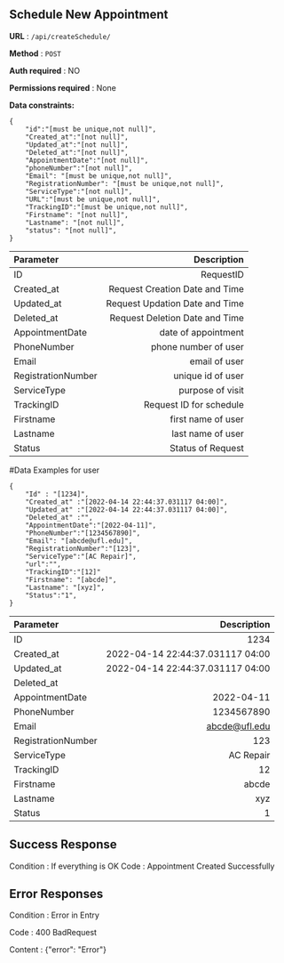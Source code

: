 


## Schedule New Appointment

**URL** : ``` /api/createSchedule/ ```

**Method** : ``` POST ```

**Auth required** : NO

**Permissions required** : None

**Data constraints:**

```
{
    "id":"[must be unique,not null]",
    "Created_at":"[not null]",
    "Updated_at":"[not null]",
    "Deleted_at":"[not null]",
    "AppointmentDate":"[not null]",
    "phoneNumber":"[not null]",
    "Email": "[must be unique,not null]",
    "RegistrationNumber": "[must be unique,not null]",
    "ServiceType":"[not null]",
    "URL":"[must be unique,not null]",
    "TrackingID":"[must be unique,not null]",
    "Firstname": "[not null]",
    "Lastname": "[not null]",
    "status": "[not null]",
}
```
| Parameter      | Description
| :---        |    ----:  
| ID | RequestID
| Created_at | Request Creation Date and Time   
| Updated_at | Request Updation Date and Time  
| Deleted_at | Request Deletion Date and Time   
| AppointmentDate | date of appointment
| PhoneNumber | phone number of user     
| Email      |email of user 
| RegistrationNumber | unique id of user
| ServiceType | purpose of visit
| TrackingID | Request ID for schedule        
| Firstname      | first name of user      
| Lastname   | last name of user 
| Status | Status of Request

#Data Examples for user
```
{
    "Id" : "[1234]",
    "Created_at" :"[2022-04-14 22:44:37.031117 04:00]",
    "Updated_at" :"[2022-04-14 22:44:37.031117 04:00]",
    "Deleted_at" :"",
    "AppointmentDate":"[2022-04-11]",
    "PhoneNumber":"[1234567890]",
    "Email": "[abcde@ufl.edu]",
    "RegistrationNumber":"[123]",
    "ServiceType":"[AC Repair]",
    "url":"",
    "TrackingID":"[12]"
    "Firstname": "[abcde]",
    "Lastname": "[xyz]",
    "Status":"1",
}

```
| Parameter      | Description
| :---        |    ----:  
| ID | 1234
| Created_at | 2022-04-14 22:44:37.031117 04:00   
| Updated_at | 2022-04-14 22:44:37.031117 04:00  
| Deleted_at |    
| AppointmentDate | 2022-04-11
| PhoneNumber | 1234567890     
| Email      |abcde@ufl.edu 
| RegistrationNumber | 123
| ServiceType | AC Repair
| TrackingID | 12        
| Firstname      | abcde      
| Lastname   | xyz 
| Status | 1 
## Success Response

Condition : If everything is OK 
Code : Appointment Created Successfully

## Error Responses
Condition : Error in Entry

Code : 400 BadRequest

Content : {"error": "Error"}
